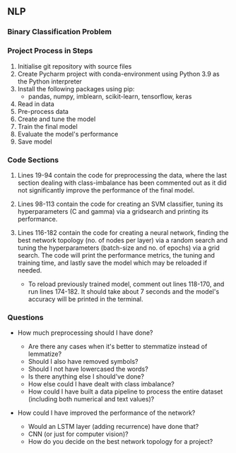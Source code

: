 ## NLP
### Binary Classification Problem

### Project Process in Steps
1. Initialise git repository with source files
2. Create Pycharm project with conda-environment using
   Python 3.9 as the Python interpreter
3. Install the following packages using pip:
   - pandas, numpy, imblearn, scikit-learn, tensorflow, keras
4. Read in data
5. Pre-process data
6. Create and tune the model
7. Train the final model
8. Evaluate the model's performance
9. Save model

### Code Sections
1. Lines 19-94 contain the code for preprocessing the data, 
   where the last section dealing with class-imbalance has been
   commented out as it did not significantly improve the performance
   of the final model.
   
2. Lines 98-113 contain the code for creating an SVM classifier, 
   tuning its hyperparameters (C and gamma) via a gridsearch and
   printing its performance.
   
3. Lines 116-182 contain the code for creating a neural network,
   finding the best network topology (no. of nodes per layer) via
   a random search and tuning the hyperparameters (batch-size and
   no. of epochs) via a grid search. The code will print the performance
   metrics, the tuning and training time, and lastly save the model which
   may be reloaded if needed.
   - To reload previously trained model, comment out lines 118-170, 
     and run lines 174-182. It should take about 7 seconds and the model's
     accuracy will be printed in the terminal.

### Questions
- How much preprocessing should I have done?
  - Are there any cases when it's better to stemmatize instead of lemmatize?
  - Should I also have removed symbols?
  - Should I not have lowercased the words?
  - Is there anything else I should've done?
  - How else could I have dealt with class imbalance?
  - How could I have built a data pipeline to process the entire
    dataset (including both numerical and text values)?

- How could I have improved the performance of the network?
  - Would an LSTM layer (adding recurrence) have done that?
  - CNN (or just for computer vision)?
  - How do you decide on the best network topology for a project?
